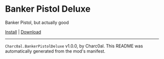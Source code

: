 # Banker Pistol Deluxe

Banker Pistol, but actually good

[Install](https://hitman-resources.netlify.app/smf-install-link/https://github.com/charc0al/HM3_BankerPistol/releases/latest/download/mod.framework.zip) | [Download](https://github.com/charc0al/HM3_BankerPistol/releases/latest/download/mod.framework.zip)

---

`Charc0al.BankerPistolDeluxe` v1.0.0, by Charc0al. This README was automatically generated from the mod's manifest.
